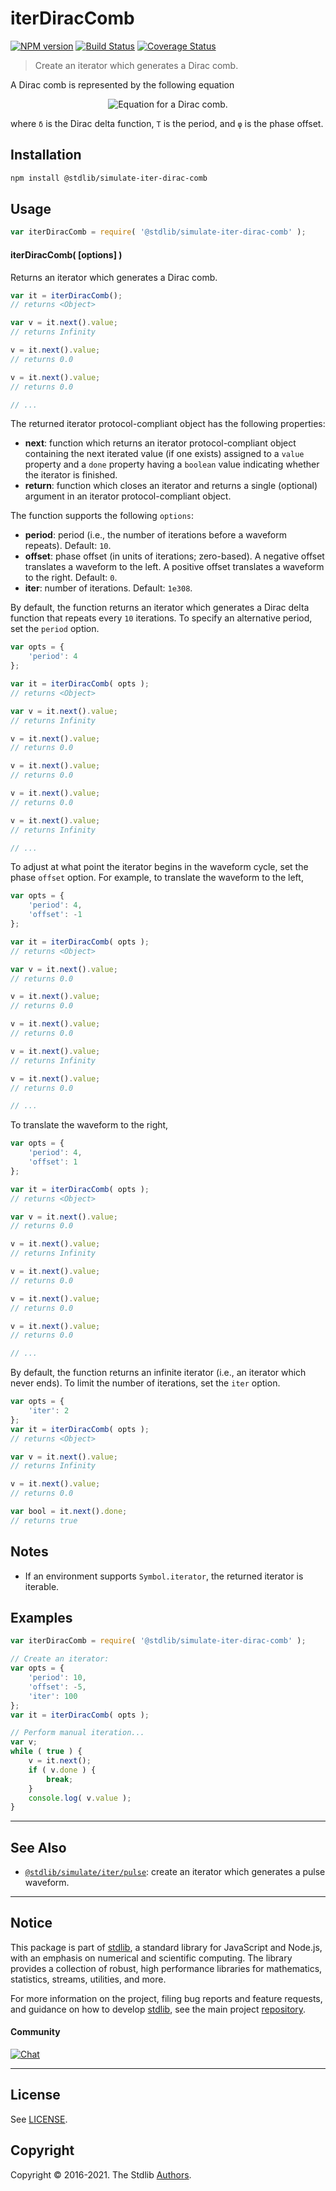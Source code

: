 <!--

@license Apache-2.0

Copyright (c) 2019 The Stdlib Authors.

Licensed under the Apache License, Version 2.0 (the "License");
you may not use this file except in compliance with the License.
You may obtain a copy of the License at

   http://www.apache.org/licenses/LICENSE-2.0

Unless required by applicable law or agreed to in writing, software
distributed under the License is distributed on an "AS IS" BASIS,
WITHOUT WARRANTIES OR CONDITIONS OF ANY KIND, either express or implied.
See the License for the specific language governing permissions and
limitations under the License.

-->

# iterDiracComb

[![NPM version][npm-image]][npm-url] [![Build Status][test-image]][test-url] [![Coverage Status][coverage-image]][coverage-url] <!-- [![dependencies][dependencies-image]][dependencies-url] -->

> Create an iterator which generates a Dirac comb.

<!-- Section to include introductory text. Make sure to keep an empty line after the intro `section` element and another before the `/section` close. -->

<section class="intro">

A Dirac comb is represented by the following equation

<!-- <equation class="equation" label="eq:dirac_comb" align="center" raw="f(t; T, \varphi) = \delta((t-\varphi) \bmod T)" alt="Equation for a Dirac comb."> -->

<div class="equation" align="center" data-raw-text="f(t; T, \varphi) = \delta((t-\varphi) \bmod T)" data-equation="eq:dirac_comb">
    <img src="https://cdn.jsdelivr.net/gh/stdlib-js/stdlib@801be3f8c35f2e79fbcf9b6e38568479f6faa5f2/lib/node_modules/@stdlib/simulate/iter/dirac-comb/docs/img/equation_dirac_comb.svg" alt="Equation for a Dirac comb.">
    <br>
</div>

<!-- </equation> -->

where `δ` is the Dirac delta function, `T` is the period, and `φ` is the phase offset.

<!-- TODO: add a figure showing a Dirac comb -->

</section>

<!-- /.intro -->

<!-- Package usage documentation. -->

<section class="installation">

## Installation

```bash
npm install @stdlib/simulate-iter-dirac-comb
```

</section>

<section class="usage">

## Usage

```javascript
var iterDiracComb = require( '@stdlib/simulate-iter-dirac-comb' );
```

#### iterDiracComb( \[options] )

Returns an iterator which generates a Dirac comb.

```javascript
var it = iterDiracComb();
// returns <Object>

var v = it.next().value;
// returns Infinity

v = it.next().value;
// returns 0.0

v = it.next().value;
// returns 0.0

// ...
```

The returned iterator protocol-compliant object has the following properties:

-   **next**: function which returns an iterator protocol-compliant object containing the next iterated value (if one exists) assigned to a `value` property and a `done` property having a `boolean` value indicating whether the iterator is finished.
-   **return**: function which closes an iterator and returns a single (optional) argument in an iterator protocol-compliant object.

The function supports the following `options`:

-   **period**: period (i.e., the number of iterations before a waveform repeats). Default: `10`.
-   **offset**: phase offset (in units of iterations; zero-based). A negative offset translates a waveform to the left. A positive offset translates a waveform to the right. Default: `0`.
-   **iter**: number of iterations. Default: `1e308`.

By default, the function returns an iterator which generates a Dirac delta function that repeats every `10` iterations. To specify an alternative period, set the `period` option.

```javascript
var opts = {
    'period': 4
};

var it = iterDiracComb( opts );
// returns <Object>

var v = it.next().value;
// returns Infinity

v = it.next().value;
// returns 0.0

v = it.next().value;
// returns 0.0

v = it.next().value;
// returns 0.0

v = it.next().value;
// returns Infinity

// ...
```

To adjust at what point the iterator begins in the waveform cycle, set the phase `offset` option. For example, to translate the waveform to the left,

```javascript
var opts = {
    'period': 4,
    'offset': -1
};

var it = iterDiracComb( opts );
// returns <Object>

var v = it.next().value;
// returns 0.0

v = it.next().value;
// returns 0.0

v = it.next().value;
// returns 0.0

v = it.next().value;
// returns Infinity

v = it.next().value;
// returns 0.0

// ...
```

To translate the waveform to the right,

```javascript
var opts = {
    'period': 4,
    'offset': 1
};

var it = iterDiracComb( opts );
// returns <Object>

var v = it.next().value;
// returns 0.0

v = it.next().value;
// returns Infinity

v = it.next().value;
// returns 0.0

v = it.next().value;
// returns 0.0

v = it.next().value;
// returns 0.0

// ...
```

By default, the function returns an infinite iterator (i.e., an iterator which never ends). To limit the number of iterations, set the `iter` option.

```javascript
var opts = {
    'iter': 2
};
var it = iterDiracComb( opts );
// returns <Object>

var v = it.next().value;
// returns Infinity

v = it.next().value;
// returns 0.0

var bool = it.next().done;
// returns true
```

</section>

<!-- /.usage -->

<!-- Package usage notes. Make sure to keep an empty line after the `section` element and another before the `/section` close. -->

<section class="notes">

## Notes

-   If an environment supports `Symbol.iterator`, the returned iterator is iterable.

</section>

<!-- /.notes -->

<!-- Package usage examples. -->

<section class="examples">

## Examples

<!-- eslint no-undef: "error" -->

```javascript
var iterDiracComb = require( '@stdlib/simulate-iter-dirac-comb' );

// Create an iterator:
var opts = {
    'period': 10,
    'offset': -5,
    'iter': 100
};
var it = iterDiracComb( opts );

// Perform manual iteration...
var v;
while ( true ) {
    v = it.next();
    if ( v.done ) {
        break;
    }
    console.log( v.value );
}
```

</section>

<!-- /.examples -->

<!-- Section to include cited references. If references are included, add a horizontal rule *before* the section. Make sure to keep an empty line after the `section` element and another before the `/section` close. -->

<section class="references">

</section>

<!-- /.references -->

<!-- Section for related `stdlib` packages. Do not manually edit this section, as it is automatically populated. -->

<section class="related">

* * *

## See Also

-   <span class="package-name">[`@stdlib/simulate/iter/pulse`][@stdlib/simulate/iter/pulse]</span><span class="delimiter">: </span><span class="description">create an iterator which generates a pulse waveform.</span>

</section>

<!-- /.related -->

<!-- Section for all links. Make sure to keep an empty line after the `section` element and another before the `/section` close. -->


<section class="main-repo" >

* * *

## Notice

This package is part of [stdlib][stdlib], a standard library for JavaScript and Node.js, with an emphasis on numerical and scientific computing. The library provides a collection of robust, high performance libraries for mathematics, statistics, streams, utilities, and more.

For more information on the project, filing bug reports and feature requests, and guidance on how to develop [stdlib][stdlib], see the main project [repository][stdlib].

#### Community

[![Chat][chat-image]][chat-url]

---

## License

See [LICENSE][stdlib-license].


## Copyright

Copyright &copy; 2016-2021. The Stdlib [Authors][stdlib-authors].

</section>

<!-- /.stdlib -->

<!-- Section for all links. Make sure to keep an empty line after the `section` element and another before the `/section` close. -->

<section class="links">

[npm-image]: http://img.shields.io/npm/v/@stdlib/simulate-iter-dirac-comb.svg
[npm-url]: https://npmjs.org/package/@stdlib/simulate-iter-dirac-comb

[test-image]: https://github.com/stdlib-js/simulate-iter-dirac-comb/actions/workflows/test.yml/badge.svg
[test-url]: https://github.com/stdlib-js/simulate-iter-dirac-comb/actions/workflows/test.yml

[coverage-image]: https://img.shields.io/codecov/c/github/stdlib-js/simulate-iter-dirac-comb/main.svg
[coverage-url]: https://codecov.io/github/stdlib-js/simulate-iter-dirac-comb?branch=main

<!--

[dependencies-image]: https://img.shields.io/david/stdlib-js/simulate-iter-dirac-comb.svg
[dependencies-url]: https://david-dm.org/stdlib-js/simulate-iter-dirac-comb/main

-->

[chat-image]: https://img.shields.io/gitter/room/stdlib-js/stdlib.svg
[chat-url]: https://gitter.im/stdlib-js/stdlib/

[stdlib]: https://github.com/stdlib-js/stdlib

[stdlib-authors]: https://github.com/stdlib-js/stdlib/graphs/contributors

[stdlib-license]: https://raw.githubusercontent.com/stdlib-js/simulate-iter-dirac-comb/main/LICENSE

<!-- <related-links> -->

[@stdlib/simulate/iter/pulse]: https://github.com/stdlib-js/simulate-iter-pulse

<!-- </related-links> -->

</section>

<!-- /.links -->
